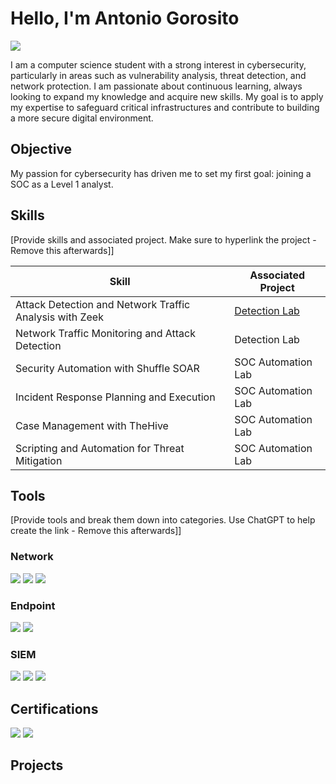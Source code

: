 # Hello, I'm Antonio Gorosito
<a href="https://www.linkedin.com/in/antonio-gorosito-tost-7a4091258"><img src="https://img.shields.io/badge/-LinkedIn-0072b1?&style=for-the-badge&logo=linkedin&logoColor=white" /></a>

I am a computer science student with a strong interest in cybersecurity, particularly in areas such as vulnerability analysis, threat detection, and network protection. I am passionate about continuous learning, always looking to expand my knowledge and acquire new skills. My goal is to apply my expertise to safeguard critical infrastructures and contribute to building a more secure digital environment.
## Objective
My passion for cybersecurity has driven me to set my first goal: joining a SOC as a Level 1 analyst.

## Skills
[Provide skills and associated project. Make sure to hyperlink the project - Remove this afterwards]]

| Skill                                         | Associated Project         |
|-----------------------------------------------|----------------------------|
| Attack Detection and  Network Traffic Analysis with Zeek  | <a href="https://github.com/AntonioGorosito/ZEEK-exercises-Anomalous-DNS-/blob/main/README.md">Detection Lab</a>|
| Network Traffic Monitoring and Attack Detection |Detection Lab</a>|
| Security Automation with Shuffle SOAR         | SOC Automation Lab|
| Incident Response Planning and Execution      | SOC Automation Lab|
| Case Management with TheHive                  | SOC Automation Lab|
| Scripting and Automation for Threat Mitigation | SOC Automation Lab|

## Tools
[Provide tools and break them down into categories. Use ChatGPT to help create the link - Remove this afterwards]]

### Network
<div>
    <img src="https://img.shields.io/badge/-Wireshark-1679A7?&style=for-the-badge&logo=Wireshark&logoColor=white" />
    <img src="https://img.shields.io/badge/-Suricata-EF3B2D?&style=for-the-badge&logo=Suricata&logoColor=white" />
    <img src="https://img.shields.io/badge/-Zeek-777BB4?&style=for-the-badge&logo=Zeek&logoColor=white" />
</div>

### Endpoint
<div>
    <img src="https://img.shields.io/badge/-Microsoft_Defender_for_Endpoint-00A4EF?&style=for-the-badge&logo=Microsoft&logoColor=white" />
    <img src="https://img.shields.io/badge/-Velociraptor-4B275F?&style=for-the-badge&logo=Velociraptor&logoColor=white" />
</div>

### SIEM
<div>
    <img src="https://img.shields.io/badge/-Microsoft_Sentinel-0078D4?&style=for-the-badge&logo=Microsoft&logoColor=white" />
    <img src="https://img.shields.io/badge/-Splunk-000000?&style=for-the-badge&logo=Splunk&logoColor=white" />
    <img src="https://img.shields.io/badge/-Elastic-005571?&style=for-the-badge&logo=Elastic&logoColor=white" />
</div>

## Certifications

<div>
<a href="https://www.credly.com/badges/4e394fec-99ce-48b8-886a-3916a6ef6e41/linked_in_profile"><img src="https://img.shields.io/badge/-Google%20Cybersecurity%20Certificate-4285F4?style=for-the-badge&logo=Google&logoColor=white" /></a>
 <a href="https://coursera.org/share/6ef0ce50c09d085ed67594ab43405f50"><img src="https://img.shields.io/badge/-Infosec%20Cyber%20Threat%20Hunting-3A6E9B?style=for-the-badge&logo=Infosec&logoColor=white" /></a>   
</div>

## Projects

